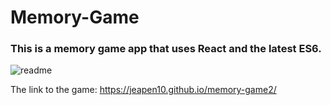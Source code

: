 # Memory-Game

### This is a memory game app that uses React and the latest ES6.



![readme](https://user-images.githubusercontent.com/37021311/43754442-dd6196c8-99d8-11e8-86cd-03655733c608.jpg)

The link to the game: https://jeapen10.github.io/memory-game2/


